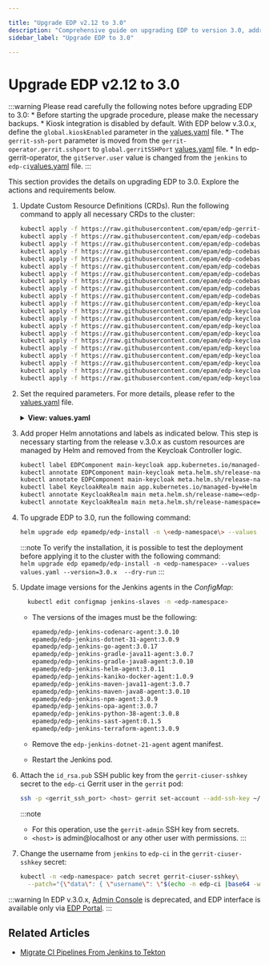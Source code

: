 ```yaml
---

title: "Upgrade EDP v2.12 to 3.0"
description: "Comprehensive guide on upgrading EDP to version 3.0, addressing prerequisites, Keycloak integration adjustments, and steps for migrating from Jenkins to Tekton CI pipelines."
sidebar_label: "Upgrade EDP to 3.0"

---
```

<!-- markdownlint-disable MD025 -->

# Upgrade EDP v2.12 to 3.0

<head>
  <link rel="canonical" href="https://docs.kuberocketci.io/docs/operator-guide/upgrade/upgrade-edp-3.0/" />
</head>

:::warning
  Please read carefully the following notes before upgrading EDP to 3.0:
    * Before starting the upgrade procedure, please make the necessary backups.
    * Kiosk integration is disabled by default. With EDP below v.3.0.x, define the `global.kioskEnabled` parameter in the [values.yaml](https://github.cm/epam/edp-install/blob/release/3.0/deploy-templates/values.yaml) file.
    * The `gerrit-ssh-port` parameter is moved from the `gerrit-operator.gerrit.sshport` to `global.gerritSSHPort` [values.yaml](https://github.com/epam/edp-install/blob/master/deploy-templates/values.yaml#L30) file.
    * In edp-gerrit-operator, the `gitServer.user` value is changed from the `jenkins` to `edp-ci`[values.yaml](https://github.com/epam/edp-gerrit-operator/blob/release/2.13/deploy-templates/values.yaml#L96) file.
:::

This section provides the details on upgrading EDP to 3.0. Explore the actions and requirements below.

1. Update Custom Resource Definitions (CRDs). Run the following command to apply all necessary CRDs to the cluster:

    ```bash
    kubectl apply -f https://raw.githubusercontent.com/epam/edp-gerrit-operator/d9a4d15244c527ef6d1d029af27574282a281b98/deploy-templates/crds/v2.edp.epam.com_gerrits.yaml
    kubectl apply -f https://raw.githubusercontent.com/epam/edp-codebase-operator/release/2.14/deploy-templates/crds/v2.edp.epam.com_cdstagedeployments.yaml
    kubectl apply -f https://raw.githubusercontent.com/epam/edp-codebase-operator/release/2.14/deploy-templates/crds/v2.edp.epam.com_codebasebranches.yaml
    kubectl apply -f https://raw.githubusercontent.com/epam/edp-codebase-operator/release/2.14/deploy-templates/crds/v2.edp.epam.com_codebaseimagestreams.yaml
    kubectl apply -f https://raw.githubusercontent.com/epam/edp-codebase-operator/release/2.14/deploy-templates/crds/v2.edp.epam.com_codebases.yaml
    kubectl apply -f https://raw.githubusercontent.com/epam/edp-codebase-operator/release/2.14/deploy-templates/crds/v2.edp.epam.com_gitservers.yaml
    kubectl apply -f https://raw.githubusercontent.com/epam/edp-codebase-operator/release/2.14/deploy-templates/crds/v2.edp.epam.com_gittags.yaml
    kubectl apply -f https://raw.githubusercontent.com/epam/edp-codebase-operator/release/2.14/deploy-templates/crds/v2.edp.epam.com_imagestreamtags.yaml
    kubectl apply -f https://raw.githubusercontent.com/epam/edp-codebase-operator/release/2.14/deploy-templates/crds/v2.edp.epam.com_jiraissuemetadatas.yaml
    kubectl apply -f https://raw.githubusercontent.com/epam/edp-codebase-operator/release/2.14/deploy-templates/crds/v2.edp.epam.com_jiraservers.yaml
    kubectl apply -f https://raw.githubusercontent.com/epam/edp-keycloak-operator/release/1.14/deploy-templates/crds/v1.edp.epam.com_keycloakauthflows.yaml
    kubectl apply -f https://raw.githubusercontent.com/epam/edp-keycloak-operator/release/1.14/deploy-templates/crds/v1.edp.epam.com_keycloakclients.yaml
    kubectl apply -f https://raw.githubusercontent.com/epam/edp-keycloak-operator/release/1.14/deploy-templates/crds/v1.edp.epam.com_keycloakclientscopes.yaml
    kubectl apply -f https://raw.githubusercontent.com/epam/edp-keycloak-operator/release/1.14/deploy-templates/crds/v1.edp.epam.com_keycloakrealmcomponents.yaml
    kubectl apply -f https://raw.githubusercontent.com/epam/edp-keycloak-operator/release/1.14/deploy-templates/crds/v1.edp.epam.com_keycloakrealmgroups.yaml
    kubectl apply -f https://raw.githubusercontent.com/epam/edp-keycloak-operator/release/1.14/deploy-templates/crds/v1.edp.epam.com_keycloakrealmidentityproviders.yaml
    kubectl apply -f https://raw.githubusercontent.com/epam/edp-keycloak-operator/release/1.14/deploy-templates/crds/v1.edp.epam.com_keycloakrealmrolebatches.yaml
    kubectl apply -f https://raw.githubusercontent.com/epam/edp-keycloak-operator/release/1.14/deploy-templates/crds/v1.edp.epam.com_keycloakrealmroles.yaml
    kubectl apply -f https://raw.githubusercontent.com/epam/edp-keycloak-operator/release/1.14/deploy-templates/crds/v1.edp.epam.com_keycloakrealms.yaml
    kubectl apply -f https://raw.githubusercontent.com/epam/edp-keycloak-operator/release/1.14/deploy-templates/crds/v1.edp.epam.com_keycloakrealmusers.yaml
    kubectl apply -f https://raw.githubusercontent.com/epam/edp-keycloak-operator/release/1.14/deploy-templates/crds/v1.edp.epam.com_keycloaks.yaml
    ```

2. Set the required parameters. For more details, please refer to the [values.yaml](https://github.com/epam/edp-install/blob/release/3.0/deploy-templates/values.yaml) file.

    <details>
      <summary><b>View: values.yaml</b></summary>

      ```yaml
      edp-tekton:
        enabled: false
      admin-console-operator:
        enabled: true
      jenkins-operator:
        enabled: true
      ```

    </details>

3. Add proper Helm annotations and labels as indicated below. This step is necessary starting from the release v.3.0.x as custom resources are managed by Helm and removed from the Keycloak Controller logic.

    ```bash
    kubectl label EDPComponent main-keycloak app.kubernetes.io/managed-by=Helm -n <edp-namespace>
    kubectl annotate EDPComponent main-keycloak meta.helm.sh/release-name=<edp-release-name> -n <edp-namespace>
    kubectl annotate EDPComponent main-keycloak meta.helm.sh/release-namespace=<edp-namespace> -n <edp-namespace>
    kubectl label KeycloakRealm main app.kubernetes.io/managed-by=Helm -n <edp-namespace>
    kubectl annotate KeycloakRealm main meta.helm.sh/release-name=<edp-release-name> -n <edp-namespace>
    kubectl annotate KeycloakRealm main meta.helm.sh/release-namespace=<edp-namespace> -n <edp-namespace>
    ```

4. To upgrade EDP to 3.0, run the following command:

    ```bash
    helm upgrade edp epamedp/edp-install -n \<edp-namespace\> --values values.yaml --version=3.0.x
    ```

    :::note
      To verify the installation, it is possible to test the deployment before applying it to the cluster with the following command:<br />
      `helm upgrade edp epamedp/edp-install -n <edp-namespace> --values values.yaml --version=3.0.x  --dry-run`
    :::

5. Update image versions for the Jenkins agents in the *ConfigMap*:

    ```bash
      kubectl edit configmap jenkins-slaves -n <edp-namespace>
    ```

    * The versions of the images must be the following:

      ```bash
      epamedp/edp-jenkins-codenarc-agent:3.0.10
      epamedp/edp-jenkins-dotnet-31-agent:3.0.9
      epamedp/edp-jenkins-go-agent:3.0.17
      epamedp/edp-jenkins-gradle-java11-agent:3.0.7
      epamedp/edp-jenkins-gradle-java8-agent:3.0.10
      epamedp/edp-jenkins-helm-agent:3.0.11
      epamedp/edp-jenkins-kaniko-docker-agent:1.0.9
      epamedp/edp-jenkins-maven-java11-agent:3.0.7
      epamedp/edp-jenkins-maven-java8-agent:3.0.10
      epamedp/edp-jenkins-npm-agent:3.0.9
      epamedp/edp-jenkins-opa-agent:3.0.7
      epamedp/edp-jenkins-python-38-agent:3.0.8
      epamedp/edp-jenkins-sast-agent:0.1.5
      epamedp/edp-jenkins-terraform-agent:3.0.9
      ```

    * Remove the `edp-jenkins-dotnet-21-agent` agent manifest.

    * Restart the Jenkins pod.

6. Attach the `id_rsa.pub` SSH public key from the `gerrit-ciuser-sshkey` secret to the `edp-ci` Gerrit user in the `gerrit` pod:

    ```bash
    ssh -p <gerrit_ssh_port> <host> gerrit set-account --add-ssh-key ~/id_rsa.pub
    ```

    :::note
      * For this operation, use the `gerrit-admin` SSH key from secrets.
      * `<host>` is admin@localhost or any other user with permissions.
    :::

7. Change the username from `jenkins` to `edp-ci` in the `gerrit-ciuser-sshkey` secret:

    ```bash
    kubectl -n <edp-namespace> patch secret gerrit-ciuser-sshkey\
      --patch="{\"data\": { \"username\": \"$(echo -n edp-ci |base64 -w0)\" }}" -o yaml
    ```

  :::warning
    In EDP v.3.0.x, [Admin Console](../../user-guide/index.md) is deprecated, and EDP interface is available only via [EDP Portal](../../user-guide/index.md).
  :::

## Related Articles

* [Migrate CI Pipelines From Jenkins to Tekton](migrate-ci-pipelines-from-jenkins-to-tekton.md)
